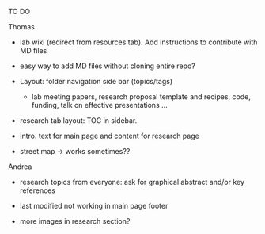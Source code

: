 
TO DO

Thomas
- lab wiki (redirect from resources tab). Add instructions to contribute with MD files

- easy way to add MD files without cloning entire repo?

- Layout: folder navigation side bar (topics/tags)
    - lab meeting papers, research proposal template and recipes, code, funding, talk on effective presentations ...

- research tab layout: TOC in sidebar.

- intro. text for main page and content for research page

- street map -> works sometimes??

Andrea

- research topics from everyone: ask for graphical abstract and/or key references 

- last modified not working in main page footer

- more images in research section?